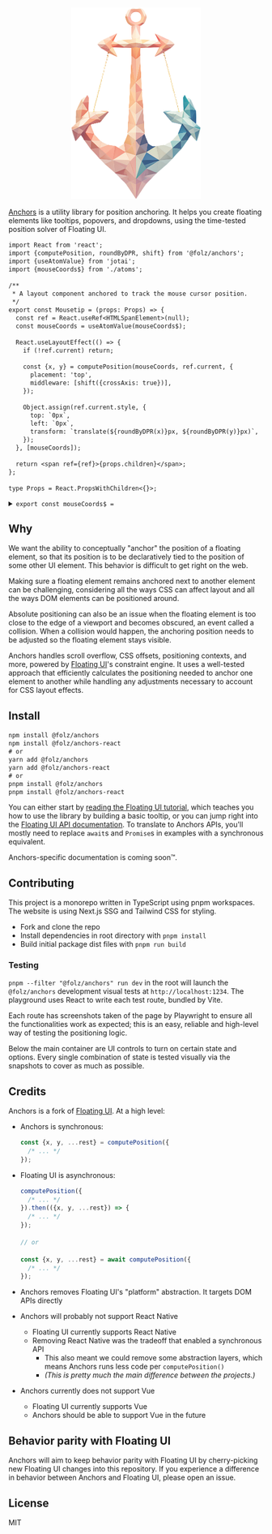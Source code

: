<p align="center">
  <img width="255.5px" height="377.5px" src="https://github.com/folz/anchors/blob/main/website/assets/anchors.png" alt="Anchors">
<p>

[Anchors](https://folz.github.io/anchors) is a utility library for position
anchoring. It helps you create floating elements like tooltips, popovers, and
dropdowns, using the time-tested position solver of Floating UI.

```tsx
import React from 'react';
import {computePosition, roundByDPR, shift} from '@folz/anchors';
import {useAtomValue} from 'jotai';
import {mouseCoords$} from './atoms';

/**
 * A layout component anchored to track the mouse cursor position.
 */
export const Mousetip = (props: Props) => {
  const ref = React.useRef<HTMLSpanElement>(null);
  const mouseCoords = useAtomValue(mouseCoords$);

  React.useLayoutEffect(() => {
    if (!ref.current) return;

    const {x, y} = computePosition(mouseCoords, ref.current, {
      placement: 'top',
      middleware: [shift({crossAxis: true})],
    });

    Object.assign(ref.current.style, {
      top: `0px`,
      left: `0px`,
      transform: `translate(${roundByDPR(x)}px, ${roundByDPR(y)}px)`,
    });
  }, [mouseCoords]);

  return <span ref={ref}>{props.children}</span>;
};

type Props = React.PropsWithChildren<{}>;
```

<details>
<summary><code>export const mouseCoords$ = </code></summary>

```tsx
import {atom} from 'jotai';
import {radEventListener} from 'rad-event-listener';

export const mouse$ = atom({x: 0, y: 0});
mouse$.onMount = (setAtom) =>
  radEventListener(window, 'mousemove', ({clientX: x, clientY: y}) => {
    setAtom({x, y});
  });

export const mouseCoords$ = atom((get) => {
  const {x, y} = get(mouse$);

  return {
    getBoundingClientRect() {
      return {width: 0, height: 0, x, y, left: x, right: x, top: y, bottom: y};
    },
  };
});
```

</details>

## Why

We want the ability to conceptually "anchor" the position of a floating element,
so that its position is to be declaratively tied to the position of some other
UI element. This behavior is difficult to get right on the web.

Making sure a floating element remains anchored next to another element can be
challenging, considering all the ways CSS can affect layout and all the ways DOM
elements can be positioned around.

Absolute positioning can also be an issue when the floating element is too close
to the edge of a viewport and becomes obscured, an event called a collision.
When a collision would happen, the anchoring position needs to be adjusted so
the floating element stays visible.

Anchors handles scroll overflow, CSS offsets, positioning contexts, and more,
powered by [Floating UI](https://github.com/floating-ui/floating-ui)'s
constraint engine. It uses a well-tested approach that efficiently calculates
the positioning needed to anchor one element to another while handling any
adjustments necessary to account for CSS layout effects.

## Install

```shell
npm install @folz/anchors
npm install @folz/anchors-react
# or
yarn add @folz/anchors
yarn add @folz/anchors-react
# or
pnpm install @folz/anchors
pnpm install @folz/anchors-react
```

You can either start by
[reading the Floating UI tutorial](https://floating-ui.com/docs/tutorial), which
teaches you how to use the library by building a basic tooltip, or you can jump
right into the
[Floating UI API documentation](https://floating-ui.com/docs/computePosition).
To translate to Anchors APIs, you'll mostly need to replace `await`s and
`Promise`s in examples with a synchronous equivalent.

Anchors-specific documentation is coming soon™.

## Contributing

This project is a monorepo written in TypeScript using pnpm workspaces. The
website is using Next.js SSG and Tailwind CSS for styling.

- Fork and clone the repo
- Install dependencies in root directory with `pnpm install`
- Build initial package dist files with `pnpm run build`

### Testing

`pnpm --filter "@folz/anchors" run dev` in the root will launch the
`@folz/anchors` development visual tests at `http://localhost:1234`. The
playground uses React to write each test route, bundled by Vite.

Each route has screenshots taken of the page by Playwright to ensure all the
functionalities work as expected; this is an easy, reliable and high-level way
of testing the positioning logic.

Below the main container are UI controls to turn on certain state and options.
Every single combination of state is tested visually via the snapshots to cover
as much as possible.

## Credits

Anchors is a fork of [Floating UI](https://github.com/floating-ui/floating-ui).
At a high level:

- Anchors is synchronous:
  ```ts
  const {x, y, ...rest} = computePosition({
    /* ... */
  });
  ```
- Floating UI is asynchronous:

  ```ts
  computePosition({
    /* ... */
  }).then(({x, y, ...rest}) => {
    /* ... */
  });

  // or

  const {x, y, ...rest} = await computePosition({
    /* ... */
  });
  ```

- Anchors removes Floating UI's "platform" abstraction. It targets DOM APIs
  directly
- Anchors will probably not support React Native
  - Floating UI currently supports React Native
  - Removing React Native was the tradeoff that enabled a synchronous API
    - This also meant we could remove some abstraction layers, which means
      Anchors runs less code per `computePosition()`
    - _(This is pretty much the main difference between the projects.)_
- Anchors currently does not support Vue
  - Floating UI currently supports Vue
  - Anchors should be able to support Vue in the future

## Behavior parity with Floating UI

Anchors will aim to keep behavior parity with Floating UI by cherry-picking new
Floating UI changes into this repository. If you experience a difference in
behavior between Anchors and Floating UI, please open an issue.

## License

MIT
